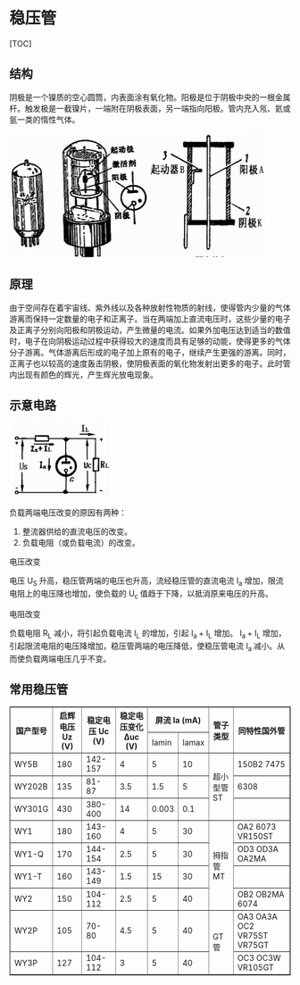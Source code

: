# 稳压管

[TOC]

## 结构

阴极是一个镍质的空心圆筒，内表面涂有氧化物。阳极是位于阴极中央的一根金属杆。触发极是一截镍片，一端附在阴极表面，另一端指向阳极。管内充入氖、氦或氩一类的惰性气体。

 ![](../../../Image/a/ad.png)

## 原理

由于空间存在着宇宙线、紫外线以及各种放射性物质的射线，使得管内少量的气体游离而保持一定数量的电子和正离子。当在两端加上直流电压时，这些少量的电子及正离子分别向阳极和阴极运动，产生微量的电流。如果外加电压达到适当的数值时，电子在向阴极运动过程中获得较大的速度而具有足够的动能，使得更多的气体分子游离。气体游离后形成的电子加上原有的电子，继续产生更强的游离。同时，正离子也以较高的速度轰击阴极，使阴极表面的氧化物发射出更多的电子。此时管内出现有颜色的辉光，产生辉光放电现象。

## 示意电路

 ![](../../../Image/a/ae.png)

负载两端电压改变的原因有两种：

1. 整流器供给的直流电压的改变。
2. 负载电阻（或负载电流）的改变。

电压改变

电压 U<sub>S </sub>升高，稳压管两端的电压也升高，流经稳压管的直流电流 I<sub>a</sub> 增加，限流电阻上的电压降也增加，使负载的 U<sub>c </sub> 值趋于下降，以抵消原来电压的升高。

电阻改变

负载电阻 R<sub>L</sub> 减小，将引起负载电流 I<sub>L</sub> 的增加，引起 I<sub>a </sub> + I<sub>L</sub> 增加。 I<sub>a </sub> + I<sub>L</sub>  增加，引起限流电阻的电压降增加，稳压管两端的电压降低，使稳压管电流  I<sub>a </sub> 减小。从而使负载两端电压几乎不变。

## 常用稳压管

<table border="1">
<tr>
  <th rowspan="2">国产型号</th>
  <th rowspan="2">启辉电压 Uz (V)</th>
  <th rowspan="2">稳定电压 Uc (V)</th>
  <th rowspan="2">稳定电压变化 Δuc (V)</th>
  <th colspan="2">屏流 Ia (mA)</th>
  <th rowspan="2">管子类型</th>
  <th rowspan="2">同特性国外管</th>
</tr>
<tr>
  <td>Iamin</td>
  <td>Iamax</td>
</tr>
<tr>
  <td>WY5B</td>
  <td>180</td>
  <td>142-157</td>
  <td>4</td>
  <td>5</td>
  <td>10</td>
  <td rowspan="3">超小型管 ST</td>
  <td>150B2  7475</td>
</tr>
<tr>
  <td>WY202B</td>
  <td>135</td>
  <td>81-87</td>
  <td>3.5</td>
  <td>1.5</td>
  <td>5</td>
  <td>6308</td>
</tr>
<tr>
  <td>WY301G</td>
  <td>430</td>
  <td>380-400</td>
  <td>14</td>
  <td>0.003</td>
  <td>0.1</td>
  <td></td>
</tr>
<tr>
  <td>WY1</td>
  <td>180</td>
  <td>143-160</td>
  <td>4</td>
  <td>5</td>
  <td>30</td>
  <td rowspan="4">拇指管 MT</td>
  <td>OA2  6073  VR150ST</td>
</tr>
<tr>
  <td>WY1-Q</td>
  <td>170</td>
  <td>144-154</td>
  <td>2.5</td>
  <td>5</td>
  <td>30</td>
  <td>OD3  OD3A  OA2MA</td>
</tr>
<tr>
  <td>WY1-T</td>
  <td>160</td>
  <td>143-149</td>
  <td>1.5</td>
  <td>15</td>
  <td>30</td>
  <td></td>
</tr>
<tr>
  <td>WY2</td>
  <td>150</td>
  <td>104-112</td>
  <td>2.5</td>
  <td>5</td>
  <td>40</td>
  <td>OB2  OB2MA  6074</td>
</tr>
<tr>
  <td>WY2P</td>
  <td>105</td>
  <td>70-80</td>
  <td>4.5</td>
  <td>5</td>
  <td>40</td>
  <td rowspan="2">GT 管</td>
  <td>OA3  OA3A  OC2  VR75ST  VR75GT</td>
</tr>
<tr>
  <td>WY3P</td>
  <td>127</td>
  <td>104-112</td>
  <td>3</td>
  <td>5</td>
  <td>40</td>
  <td>OC3  OC3W  VR105GT</td>
</tr>
</table>


